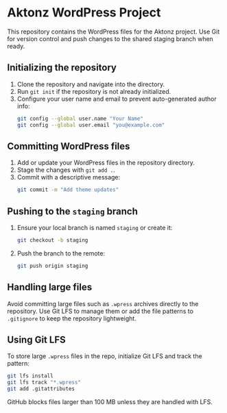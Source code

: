 # Aktonz WordPress Project

This repository contains the WordPress files for the Aktonz project. Use Git for version control and push changes to the shared staging branch when ready.

## Initializing the repository

1. Clone the repository and navigate into the directory.
2. Run `git init` if the repository is not already initialized.
3. Configure your user name and email to prevent auto-generated author info:
   ```bash
   git config --global user.name "Your Name"
   git config --global user.email "you@example.com"
   ```

## Committing WordPress files

1. Add or update your WordPress files in the repository directory.
2. Stage the changes with `git add .`.
3. Commit with a descriptive message:
   ```bash
   git commit -m "Add theme updates"
   ```

## Pushing to the `staging` branch

1. Ensure your local branch is named `staging` or create it:
   ```bash
   git checkout -b staging
   ```
2. Push the branch to the remote:
   ```bash
   git push origin staging
   ```

## Handling large files

Avoid committing large files such as `.wpress` archives directly to the repository. Use Git LFS to manage them or add the file patterns to `.gitignore` to keep the repository lightweight.

## Using Git LFS

To store large `.wpress` files in the repo, initialize Git LFS and track the pattern:

```bash
git lfs install
git lfs track "*.wpress"
git add .gitattributes
```

GitHub blocks files larger than 100 MB unless they are handled with LFS.
